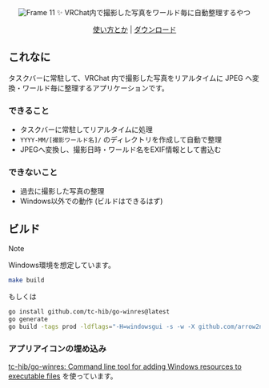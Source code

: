 <div align="center">

![Frame 11](https://github.com/user-attachments/assets/514d65e2-5926-42c8-a7a7-6c2771f55af0)
✨️ VRChat内で撮影した写真をワールド毎に自動整理するやつ

<a href="https://github.com/arrow2nd/memento/wiki">使い方とか</a> |
<a href="https://github.com/arrow2nd/memento/releases/latest">ダウンロード</a>

</div>

## これなに

タスクバーに常駐して、VRChat 内で撮影した写真をリアルタイムに JPEG
へ変換・ワールド毎に整理するアプリケーションです。

### できること

- タスクバーに常駐してリアルタイムに処理
- `YYYY-MM/[撮影ワールド名]/` のディレクトリを作成して自動で整理
- JPEGへ変換し、撮影日時・ワールド名をEXIF情報として書込む

### できないこと

- 過去に撮影した写真の整理
- Windows以外での動作 (ビルドはできるはず)

## ビルド

> [!NOTE]
> Windows環境を想定しています。

```sh
make build
```

もしくは

```sh
go install github.com/tc-hib/go-winres@latest
go generate
go build -tags prod -ldflags="-H=windowsgui -s -w -X github.com/arrow2nd/memento/app.appVersion=v.x.x.x" -o "dist/memento_v.x.x.x.exe"
```

### アプリアイコンの埋め込み

[tc-hib/go-winres: Command line tool for adding Windows resources to executable files](https://github.com/tc-hib/go-winres)
を使っています。
